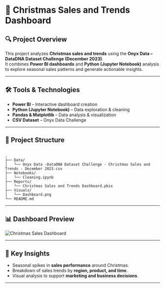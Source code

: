 # 🎄 Christmas Sales and Trends Dashboard  

## 🔍 Project Overview  
This project analyzes **Christmas sales and trends** using the **Onyx Data – DataDNA Dataset Challenge (December 2023)**.  
It combines **Power BI dashboards** and **Python (Jupyter Notebook)** analysis to explore seasonal sales patterns and generate actionable insights.  

---

## 🛠 Tools & Technologies  
- **Power BI** – Interactive dashboard creation  
- **Python (Jupyter Notebook)** – Data exploration & cleaning  
- **Pandas & Matplotlib** – Data analysis & visualization  
- **CSV Dataset** – Onyx Data Challenge  

---

## 📂 Project Structure  
```

.
├── Data/
│   └── Onyx Data -DataDNA Dataset Challenge - Christmas Sales and Trends - December 2023.csv
├── Notebooks/
│   └── Cleaning.ipynb
├── Reports/
│   └── Christmas Sales and Trends Dashboard.pbix
├── Visuals/
│   └── Dashboard.png
└── README.md

````

---

## 📊 Dashboard Preview  

![Christmas Sales Dashboard](Visuals/Dashboard.png) 

---

## 🔎 Key Insights  
- Seasonal spikes in **sales performance** around Christmas.  
- Breakdown of sales trends by **region, product, and time**.  
- Visual analysis to support **marketing and business decisions**.  

---
